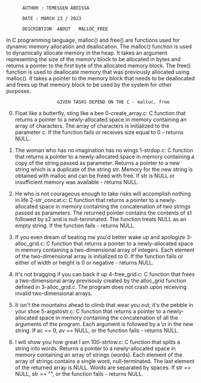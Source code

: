           AUTHOR : TEMESGEN ABDISSA
          
          DATE : MARCH 13 / 2023
          
          DESCRIBTION  ABOUT   MALLOC_FREE
          
In C programming language, malloc() and free() are functions used for dynamic memory allocation and deallocation.
The malloc() function is used to dynamically allocate memory in the heap. It takes an argument representing the size of the memory block to be allocated in bytes and returns a pointer to the first byte of the allocated memory block.
The free() function is used to deallocate memory that was previously allocated using malloc(). It takes a pointer to the memory block that needs to be deallocated and frees up that memory block to be used by the system for other purposes.

                       GIVEN TASKS DEPEND ON THE C - malloc, free

0. Float like a butterfly, sting like a bee
    0-create_array.c: C function that returns a pointer to a newly-allocated space in memory containing an array of characters.
        The array of characters is initialized to the parameter c.
        If the function fails or receives size equal to 0 - returns NULL.

1. The woman who has no imagination has no wings
    1-strdup.c: C function that returns a pointer to a newly-allocated space in memory containing a copy of the string passed as parameter.
        Returns a pointer to a new string which is a duplicate of the string str.
        Memory for the new string is obtained with malloc and can be freed with free.
        If str is NULL or insufficient memory was available - returns NULL.

2. He who is not courageous enough to take risks will accomplish nothing in life
    2-str_concat.c: C function that returns a pointer to a newly-allocated space in memory containing the concatenation of two strings passed as parameters.
        The returned pointer contains the contents of s1 followed by s2 and is null-terminated.
        The function treats NULL as an empty string.
        If the function fails - returns NULL.

3. If you even dream of beating me you'd better wake up and apologize
    3-alloc_grid.c: C function that returns a pointer to a newly-allocated space in memory containing a two-dimensional array of integers.
        Each element of the two-dimensional array is initialized to 0.
        If the function fails or either of width or height is 0 or negative - returns NULL.

4. It's not bragging if you can back it up
    4-free_grid.c: C function that frees a two-dimensional array previsouly created by the alloc_grid function defined in 3-alloc_grid.c.
        The program does not crash upon receiving invalid two-dimensional arrays.

5. It isn't the mountains ahead to climb that wear you out; it's the pebble in your shoe
    5-argstostr.c: C function that returns a pointer to a newly-allocated space in memory containing the concatenation of all the arguments of the program.
        Each argument is followed by a \n in the new string.
        If ac == 0, av == NULL, or the function fails - returns NULL.

6. I will show you how great I am
    100-strtow.c: C function that splits a string into words.
        Returns a pointer to a newly-allocated space in memory containing an array of strings (words).
        Each element of the array of strings contains a single word, null-terminated.
        The last element of the returned array is NULL.
        Words are separated by spaces.
        If str == NULL, str == "", or the function fails - returns NULL.
